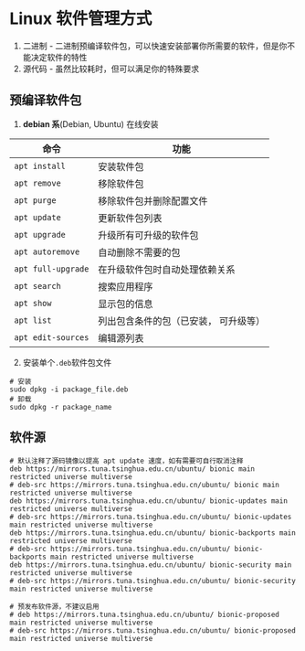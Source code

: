 # Linux 软件管理方式

1. 二进制 - 二进制预编译软件包，可以快速安装部署你所需要的软件，但是你不能决定软件的特性
2. 源代码 - 虽然比较耗时，但可以满足你的特殊要求

## 预编译软件包

1. **debian 系**(Debian, Ubuntu) 在线安装

| 命令               | 功能                                  |
| ------------------ | ------------------------------------- |
| `apt install`      | 安装软件包                            |
| `apt remove`       | 移除软件包                            |
| `apt purge`        | 移除软件包并删除配置文件              |
| `apt update`       | 更新软件包列表                        |
| `apt upgrade`      | 升级所有可升级的软件包                |
| `apt autoremove`   | 自动删除不需要的包                    |
| `apt full-upgrade` | 在升级软件包时自动处理依赖关系        |
| `apt search`       | 搜索应用程序                          |
| `apt show`         | 显示包的信息                          |
| `apt list`         | 列出包含条件的包（已安装， 可升级等） |
| `apt edit-sources` | 编辑源列表                            |

2. 安装单个`.deb`软件包文件

```shell
# 安装
sudo dpkg -i package_file.deb
# 卸载
sudo dpkg -r package_name
```



## 软件源

```
# 默认注释了源码镜像以提高 apt update 速度，如有需要可自行取消注释
deb https://mirrors.tuna.tsinghua.edu.cn/ubuntu/ bionic main restricted universe multiverse
# deb-src https://mirrors.tuna.tsinghua.edu.cn/ubuntu/ bionic main restricted universe multiverse
deb https://mirrors.tuna.tsinghua.edu.cn/ubuntu/ bionic-updates main restricted universe multiverse
# deb-src https://mirrors.tuna.tsinghua.edu.cn/ubuntu/ bionic-updates main restricted universe multiverse
deb https://mirrors.tuna.tsinghua.edu.cn/ubuntu/ bionic-backports main restricted universe multiverse
# deb-src https://mirrors.tuna.tsinghua.edu.cn/ubuntu/ bionic-backports main restricted universe multiverse
deb https://mirrors.tuna.tsinghua.edu.cn/ubuntu/ bionic-security main restricted universe multiverse
# deb-src https://mirrors.tuna.tsinghua.edu.cn/ubuntu/ bionic-security main restricted universe multiverse

# 预发布软件源，不建议启用
# deb https://mirrors.tuna.tsinghua.edu.cn/ubuntu/ bionic-proposed main restricted universe multiverse
# deb-src https://mirrors.tuna.tsinghua.edu.cn/ubuntu/ bionic-proposed main restricted universe multiverse
```

